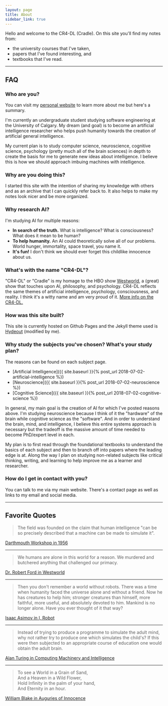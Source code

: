 ```yaml
---
layout: page
title: About
sidebar_link: true
---
```


Hello and welcome to the CR4-DL (Cradle). On this site you'll find my notes from:

- the university courses that I've taken,
- papers that I've found interesting, and
- textbooks that I've read.

---

## FAQ

### Who are you?

You can visit my [personal website](https://brianpho.com/HTML/about.html) to learn more
about me but here's a summary.

I'm currently an undergraduate student studying
software engineering at the University of Calgary. My dream (and goal) is to become an artificial intelligence researcher who helps push humanity towards the creation of artificial general intelligence.

My current plan is to study computer science, neuroscience, cognitive science, psychology (pretty much all of the brain sciences) in depth to create the basis for me to generate new ideas about intelligence. I believe this is how we should approach imbuing machines with intelligence.

### Why are you doing this?

I started this site with the intention of sharing my knowledge with others and as
an archive that I can quickly refer back to. It also helps to make my notes look nicer and be more organized.

### Why research AI?

I'm studying AI for multiple reasons:

- **In search of the truth.** What is intelligence? What is consciousness? What does it mean to be human?
- **To help humanity.** An AI could theoretically solve all of our problems. World hunger, immortality, space travel, you name it.
- **It's fun!** I don't think we should ever forget this childlike innocence about us.

### What's with the name "CR4-DL"?

"CR4-DL" or "Cradle" is my homage to the HBO show [Westworld](https://en.wikipedia.org/wiki/Westworld_(TV_series)), a (great) show that touches upon AI, philosophy, and psychology. CR4-DL reflects the same themes of artificial intelligence, psychology, consciousness, and reality. I think it's a witty name and am very proud of it. [More info on the CR4-DL.](http://westworld.wikia.com/wiki/Cradle)

### How was this site built?

This site is currently hosted on Github Pages and the Jekyll theme used is
[Hydeout](https://github.com/fongandrew/hydeout) (modified by me).

### Why study the subjects you've chosen? What's your study plan?

The reasons can be found on each subject page.

- [Artificial Intelligence]({{ site.baseurl }}{% post_url 2018-07-02-artificial-intelligence %})
- [Neuroscience]({{ site.baseurl }}{% post_url 2018-07-02-neuroscience %})
- [Cognitive Science]({{ site.baseurl }}{% post_url 2018-07-02-cognitive-science %})

In general, my main goal is the creation of AI for which I've posted reasons above. I'm studying neuroscience because I think of it the "hardware" of the brain while cognitive science as the "software". And in order to understand the brain, mind, and intelligence, I believe this entire systems approach is necessary but the tradeoff is the massive amount of time needed to become PhD/expert level in each.

My plan is to first read through the foundational textbooks to understand the basics of each subject and then to branch off into papers where the leading edge is at. Along the way I plan on studying non-related subjects like critical thinking, writing, and learning to help improve me as a learner and researcher.

### How do I get in contact with you?

You can talk to me via my main website. There's a contact page as well as links to my email and social media.

---

## Favorite Quotes

> The field was founded on the claim that human intelligence "can be so precisely described that a machine can be made to simulate it".

[Darthmouth Workshop in 1956](https://en.wikipedia.org/wiki/Dartmouth_workshop)

---

> We humans are alone in this world for a reason. We murdered and butchered anything that challenged our primacy.

[Dr. Robert Ford in Westworld](https://quotecatalog.com/quotes/tv/westworld/)

---

> Then you don't remember a world without robots. There was a time when humanity faced the universe alone and without a friend. Now he has creatures to help him; stronger creatures than himself, more faithful, more useful, and absolutely devoted to him. Mankind is no longer alone. Have you ever thought of it that way?

[Isaac Asimov in I, Robot](https://www.goodreads.com/book/show/41804.I_Robot)

---

> Instead of trying to produce a programme to simulate the adult mind, why not rather try to produce one which simulates the child's? If this were then subjected to an appropriate course of education one would obtain the adult brain.

[Alan Turing in Computing Machinery and Intelligence](https://www.csee.umbc.edu/courses/471/papers/turing.pdf)

---

> To see a World in a Grain of Sand,  
> And a Heaven in a Wild Flower,  
> Hold Infinity in the palm of your hand,  
> And Eternity in an hour.

[William Blake in Auguries of Innocence](https://www.poetryfoundation.org/poems/43650/auguries-of-innocence)
